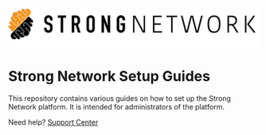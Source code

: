 ![strong.network logo](assets/images/strong_logo.png)

# Strong Network Setup Guides

This repository contains various guides on how to set up the Strong Network platform. It is intended for administrators of the platform.


Need help? [Support Center](https://strong.network/support)
